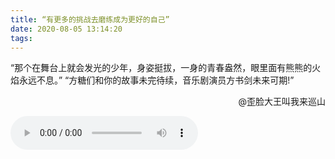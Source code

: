 ```yaml
---
title: “有更多的挑战去磨练成为更好的自己”
date: 2020-08-05 13:14:20
tags:
---
```

“那个在舞台上就会发光的少年，身姿挺拔，一身的青春盎然，眼里面有熊熊的火焰永远不息。”
“方糖们和你的故事未完待续，音乐剧演员方书剑未来可期!”

<p align="right">@歪脸大王叫我来巡山</p>
<audio id="audio" controls=""  preload="auto" autoplay="autoplay">
      <source id="mp3" src="https://fsjtoday.xyz:8050/歪脸大王叫我来巡山-有更多的挑战去磨练成为更好的自己.mp3">
      </audio>